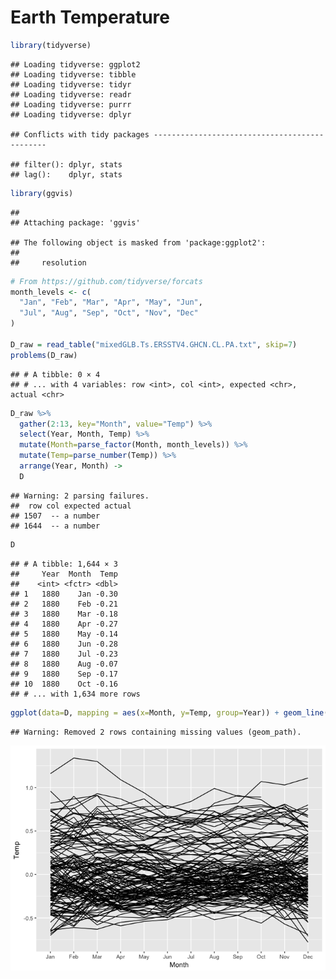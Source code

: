 Earth Temperature
================

``` r
library(tidyverse)
```

    ## Loading tidyverse: ggplot2
    ## Loading tidyverse: tibble
    ## Loading tidyverse: tidyr
    ## Loading tidyverse: readr
    ## Loading tidyverse: purrr
    ## Loading tidyverse: dplyr

    ## Conflicts with tidy packages ----------------------------------------------

    ## filter(): dplyr, stats
    ## lag():    dplyr, stats

``` r
library(ggvis)
```

    ## 
    ## Attaching package: 'ggvis'

    ## The following object is masked from 'package:ggplot2':
    ## 
    ##     resolution

``` r
# From https://github.com/tidyverse/forcats
month_levels <- c(
  "Jan", "Feb", "Mar", "Apr", "May", "Jun", 
  "Jul", "Aug", "Sep", "Oct", "Nov", "Dec"
)

D_raw = read_table("mixedGLB.Ts.ERSSTV4.GHCN.CL.PA.txt", skip=7)
problems(D_raw)
```

    ## # A tibble: 0 × 4
    ## # ... with 4 variables: row <int>, col <int>, expected <chr>, actual <chr>

``` r
D_raw %>% 
  gather(2:13, key="Month", value="Temp") %>% 
  select(Year, Month, Temp) %>% 
  mutate(Month=parse_factor(Month, month_levels)) %>%
  mutate(Temp=parse_number(Temp)) %>%
  arrange(Year, Month) -> 
  D
```

    ## Warning: 2 parsing failures.
    ##  row col expected actual
    ## 1507  -- a number       
    ## 1644  -- a number

``` r
D
```

    ## # A tibble: 1,644 × 3
    ##     Year  Month  Temp
    ##    <int> <fctr> <dbl>
    ## 1   1880    Jan -0.30
    ## 2   1880    Feb -0.21
    ## 3   1880    Mar -0.18
    ## 4   1880    Apr -0.27
    ## 5   1880    May -0.14
    ## 6   1880    Jun -0.28
    ## 7   1880    Jul -0.23
    ## 8   1880    Aug -0.07
    ## 9   1880    Sep -0.17
    ## 10  1880    Oct -0.16
    ## # ... with 1,634 more rows

``` r
ggplot(data=D, mapping = aes(x=Month, y=Temp, group=Year)) + geom_line()
```

    ## Warning: Removed 2 rows containing missing values (geom_path).

![](readme_files/figure-markdown_github/unnamed-chunk-2-1.png)
